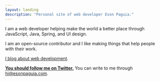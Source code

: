 ```yaml
---
layout: landing
description: "Personal site of web developer Eson Paguia."
---
```


I am a web developer helping make the world a better place through
JavaScript, Java, Spring, and UI design.

I am an open-source contributor and I like making things that help people with 
their work. 

[I blog about web development](http://esonpaguia.com/til).

__[You should follow me on Twitter.][twitter]__ You can write to me through
[hi@esonpaguia.com].

[twitter]: https://twitter.com/esonpaguia
[hi@esonpaguia.com]: mailto:hi@esonpaguia.com